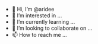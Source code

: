 - 👋 Hi, I’m @aridee
- 👀 I’m interested in ...
- 🌱 I’m currently learning ...
- 💞️ I’m looking to collaborate on ...
- 📫 How to reach me ...

<!---
aridee/aridee is a ✨ special ✨ repository because its `README.md` (this file) appears on your GitHub profile.
You can click the Preview link to take a look at your changes.
--->
